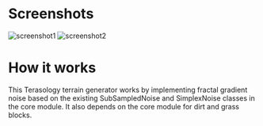 Screenshots
===========

![screenshot1](http://i.imgur.com/YNCece5.jpg)
![screenshot2](http://i.imgur.com/6WGtcCH.jpg)

How it works
============
This Terasology terrain generator works by implementing fractal gradient noise based on the existing SubSampledNoise and SimplexNoise classes in the core module. It also depends on the core module for dirt and grass blocks.
